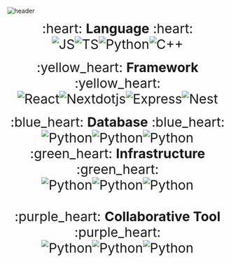 ![header](https://capsule-render.vercel.app/api?type=wave&color=auto&height=300&section=header&text=emulsion199&fontSize=90)


<div align="center" style="font-size:30px;">
  :heart: <strong>Language</strong> :heart:
</div>

<div align="center" style="font-size:30px;"><img alt="JS" src ="https://img.shields.io/badge/JavaScript-A8B9CC.svg?&style=for-the-badge&logo=JavaScript&logoColor=white"/><img alt="TS" src ="https://img.shields.io/badge/TypeScript-00599C.svg?&style=for-the-badge&logo=TypeScript&logoColor=white"/><img alt="Python" src ="https://img.shields.io/badge/Python-3776AB.svg?&style=for-the-badge&logo=Python&logoColor=white"/><img alt="C++" src ="https://img.shields.io/badge/C++-007396.svg?&style=for-the-badge&logo=C++&logoColor=white"/></div>
<br>

<div align="center" style="font-size:30px;">
  :yellow_heart: <strong>Framework</strong> :yellow_heart:
</div>


<div align="center" style="font-size:30px;"><img alt="React" src ="https://img.shields.io/badge/React-6DB33F.svg?&style=for-the-badge&logo=React&logoColor=white"/><img alt="Nextdotjs" src ="https://img.shields.io/badge/Next-6DB33F.svg?&style=for-the-badge&logo=Nextdotjs&logoColor=white"/><img alt="Express" src ="https://img.shields.io/badge/Express-3DDC84.svg?&style=for-the-badge&logo=Express&logoColor=white"/><img alt="Nest" src ="https://img.shields.io/badge/Nest-3DDC84.svg?&style=for-the-badge&logo=Nestjs&logoColor=white"/></div>
<br>


<div align="center" style="font-size:30px;">
  :blue_heart: <strong>Database</strong> :blue_heart:
</div>


<div align="center" style="font-size:30px;"><img alt="Python" src ="https://img.shields.io/badge/MySQL-4479A1.svg?&style=for-the-badge&logo=MySQL&logoColor=white"/><img alt="Python" src ="https://img.shields.io/badge/SQLite-003B57.svg?&style=for-the-badge&logo=SQLite&logoColor=white"/><img alt="Python" src ="https://img.shields.io/badge/MariaDB-003B57.svg?&style=for-the-badge&logo=MariaDB&logoColor=white"/>
<br>


<div align="center" style="font-size:30px;">
  :green_heart: <strong>Infrastructure</strong> :green_heart:
</div>


<div align="center" style="font-size:30px;"><img alt="Python" src ="https://img.shields.io/badge/AWS-232F3E.svg?&style=for-the-badge&logo=Amazon AWS&logoColor=white"/><img alt="Python" src ="https://img.shields.io/badge/Github Actions-2088FF.svg?&style=for-the-badge&logo=Github Actions&logoColor=white"/><img alt="Python" src ="https://img.shields.io/badge/Git-F05032.svg?&style=for-the-badge&logo=Git&logoColor=white"/></div>
<br>


<div align="center" style="font-size:30px;">
  :purple_heart: <strong>Collaborative Tool</strong> :purple_heart:
</div>


<div align="center" style="font-size:30px;"><img alt="Python" src ="https://img.shields.io/badge/Jira-0052CC.svg?&style=for-the-badge&logo=Jira&logoColor=white"/><img alt="Python" src ="https://img.shields.io/badge/Confluence-172B4D.svg?&style=for-the-badge&logo=Confluence&logoColor=white"/><img alt="Python" src ="https://img.shields.io/badge/Notion-000000.svg?&style=for-the-badge&logo=Notion&logoColor=white"/></div>
<br>




